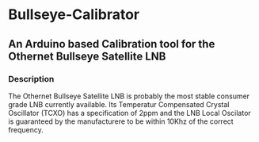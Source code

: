 # Bullseye-Calibrator
## An Arduino based Calibration tool for the Othernet Bullseye Satellite LNB
### Description
The Othernet Bullseye Satellite LNB is probably the most stable consumer grade LNB currently available. Its Temperatur Compensated Crystal Oscillator (TCXO) has a specification of 2ppm and the LNB Local Oscilator is guaranteed by the manufacturere to be within 10Khz of the correct frequency. 
